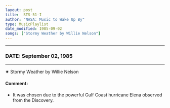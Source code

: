 ```yaml
---
layout: post
title:  STS-51-I
author: "NASA: Music to Wake Up By"
type: MusicPlaylist
date_modified: 1985-09-02
songs: ["Stormy Weather by Willie Nelson"]
---
```


----
### DATE: September 02, 1985
----
✷ Stormy Weather by Willie Nelson

#### Comment:
* It was chosen due to the powerful Gulf Coast hurricane Elena observed from the Discovery.



<br/>
<center>
	<a target="_blank"
	   href="https://twitter.com/intent/tweet?hashtags=Space,NASA,Playlist,NASAWakeupCalls,SpaceProgram&text={{ page.author}}, '{{ page.songs.first }}' {{ page.title }}, {{ page.date | date: '%B %d, %Y' }}. {{ site.url }}{{ page.url }} @nasawakeupcalls">
	   <i class="fab fa-twitter" alt="Tweet this page" style="font-size: 1.3em;"></i>
	</a>
	&nbsp; 	<i class="fas fa-user-astronaut" style="font-size: 1.5em;"></i> &nbsp;
    <a type="amzn" search="'Stormy Weather by Willie Nelson'" category="popular music">
        <i class="fab fa-amazon" style="font-size: 1.3em;"></i>
    </a>
</center>
